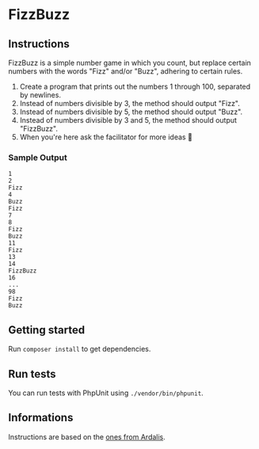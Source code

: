 # FizzBuzz

## Instructions

FizzBuzz is a simple number game in which you count, but replace certain numbers with the words "Fizz" and/or "Buzz", adhering to certain rules.

1. Create a program that prints out the numbers 1 through 100, separated by newlines.
2. Instead of numbers divisible by 3, the method should output "Fizz".
3. Instead of numbers divisible by 5, the method should output "Buzz".
4. Instead of numbers divisible by 3 and 5, the method should output "FizzBuzz".
5. When you're here ask the facilitator for more ideas 🙂

### Sample Output
    1
    2
    Fizz
    4
    Buzz
    Fizz
    7
    8
    Fizz
    Buzz
    11
    Fizz
    13
    14
    FizzBuzz
    16
    ...
    98
    Fizz
    Buzz

## Getting started

Run `composer install` to get dependencies.

## Run tests

You can run tests with PhpUnit using `./vendor/bin/phpunit`.

## Informations

Instructions are based on the [ones from Ardalis](https://github.com/ardalis/kata-catalog/blob/main/katas/FizzBuzz.md).
